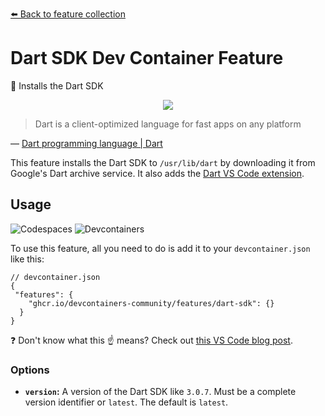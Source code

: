[⬅️ Back to feature collection](https://devcontainers.community/features/)

# Dart SDK Dev Container Feature

🎯 Installs the Dart SDK

<p align=center>
  <img src="https://thum.io/get/width/800/crop/600/noanimate/https://dart.dev/">
</p>

> Dart is a client-optimized language for fast apps on any platform

&mdash; [Dart programming language | Dart](https://dart.dev/)

This feature installs the Dart SDK to `/usr/lib/dart` by downloading it from
Google's Dart archive service. It also adds the [Dart VS Code extension].

## Usage

![Codespaces](https://img.shields.io/static/v1?style=for-the-badge&message=Codespaces&color=181717&logo=GitHub&logoColor=FFFFFF&label=)
![Devcontainers](https://img.shields.io/static/v1?style=for-the-badge&message=Devcontainers&color=2496ED&logo=Docker&logoColor=FFFFFF&label=)

To use this feature, all you need to do is add it to your `devcontainer.json`
like this:

```jsonc
// devcontainer.json
{
 "features": {
    "ghcr.io/devcontainers-community/features/dart-sdk": {}
  }
}
```

❓ Don't know what this ☝ means? Check out [this VS Code blog post].

### Options

- **`version`:** A version of the Dart SDK like `3.0.7`. Must be a complete
  version identifier or `latest`. The default is `latest`.

<!-- prettier-ignore-start -->
[this vs code blog post]: https://code.visualstudio.com/blogs/2022/09/15/dev-container-features
[dart vs code extension]: https://marketplace.visualstudio.com/items?itemName=Dart-Code.dart-code
<!-- prettier-ignore-end -->

